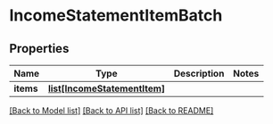 # IncomeStatementItemBatch

## Properties
Name | Type | Description | Notes
------------ | ------------- | ------------- | -------------
**items** | [**list[IncomeStatementItem]**](IncomeStatementItem.md) |  | 

[[Back to Model list]](../README.md#documentation-for-models) [[Back to API list]](../README.md#documentation-for-api-endpoints) [[Back to README]](../README.md)

